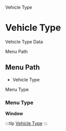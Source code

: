 
Vehicle Type
# Vehicle Type


Vehicle Type Data

Menu Path
## Menu Path



- Vehicle Type

Menu Type
### Menu Type

**Window**


:::tip
[Vehicle Type](functional-guide/window/window-vehicle-type.md)
:::